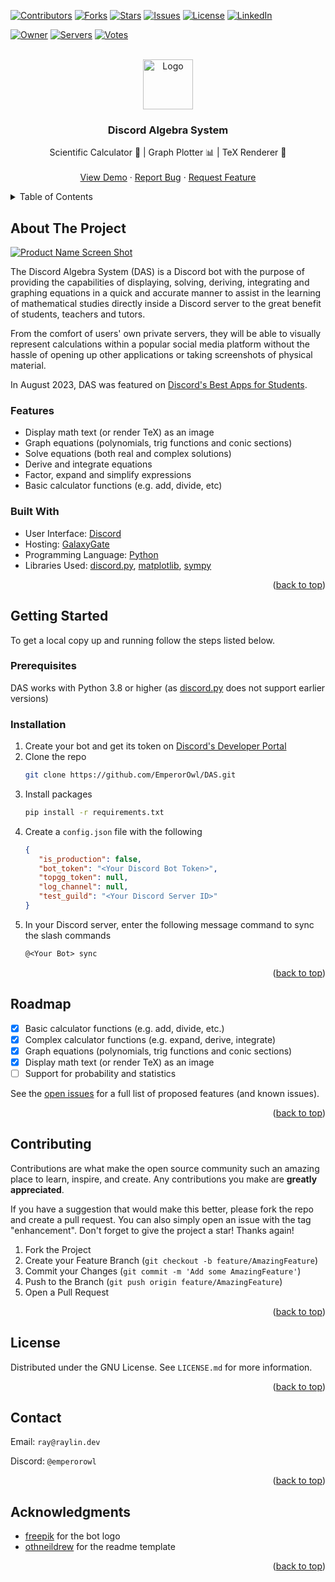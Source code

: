<a id="readme-top"></a>

<!-- PROJECT SHIELDS -->
[![Contributors][contributors-shield]][contributors-url]
[![Forks][forks-shield]][forks-url]
[![Stars][stars-shield]][stars-url]
[![Issues][issues-shield]][issues-url]
[![License][license-shield]][license-url]
[![LinkedIn][linkedin-shield]][linkedin-url]

[![Owner][owner-shield]][topgg-url]
[![Servers][servers-shield]][topgg-url]
[![Votes][votes-shield]][topgg-url]



<!-- PROJECT LOGO -->
<br />
<div align="center">
  <a href="https://github.com/EmperorOwl/DAS">
    <img src="https://i.imgur.com/YhP3gQf.png" alt="Logo" width="80" height="80">
  </a>

<h3 align="center">Discord Algebra System</h3>
  <p align="center">
    Scientific Calculator 🧮 |  Graph Plotter 📊 | TeX Renderer 🌮
    <br />
    <br />
    <a href="https://emperorowl.gitbook.io/das/">View Demo</a>
    ·
    <a href="https://github.com/EmperorOwl/DAS/issues">Report Bug</a>
    ·
    <a href="https://discord.gg/Q3BMHGa8Wj">Request Feature</a>
  </p>
</div>



<!-- TABLE OF CONTENTS -->
<details>
  <summary>Table of Contents</summary>
  <ol>
    <li>
      <a href="#about-the-project">About The Project</a>
      <ul>
        <li><a href="#features">Features</a></li>
        <li><a href="#built-with">Built With</a></li>
      </ul>
    </li>
    <li>
      <a href="#getting-started">Getting Started</a>
      <ul>
        <li><a href="#prerequisites">Prerequisites</a></li>
        <li><a href="#installation">Installation</a></li>
      </ul>
    </li>
    <li><a href="#roadmap">Roadmap</a></li>
    <li><a href="#contributing">Contributing</a></li>
    <li><a href="#license">License</a></li>
    <li><a href="#contact">Contact</a></li>
    <li><a href="#acknowledgments">Acknowledgments</a></li>
  </ol>
</details>



<!-- ABOUT THE PROJECT -->

## About The Project

[![Product Name Screen Shot][product-screenshot]](https://example.com)

The Discord Algebra System (DAS) is a Discord bot with the purpose of providing the capabilities of displaying, solving, deriving, integrating and graphing equations in a quick and accurate manner to assist in the learning of mathematical studies directly inside a Discord server to the great benefit of students, teachers and tutors.

From the comfort of users' own private servers, they will be able to visually represent calculations within a popular social media platform without the hassle of opening up other applications or taking screenshots of physical material.

In August 2023, DAS was featured on [Discord's Best Apps for Students](https://discord.com/blog/best-discord-apps-for-students-studying-socializing).

### Features

- Display math text (or render TeX) as an image
- Graph equations (polynomials, trig functions and conic sections)
- Solve equations (both real and complex solutions)
- Derive and integrate equations
- Factor, expand and simplify expressions
- Basic calculator functions (e.g. add, divide, etc)

### Built With

- User Interface: [Discord](https://discord.com/)
- Hosting: [GalaxyGate](https://galaxygate.net/)
- Programming Language: [Python](https://www.python.org/)
- Libraries Used: [discord.py](https://discordpy.readthedocs.io/), [matplotlib](https://matplotlib.org/), [sympy](https://www.sympy.org/)

<p align="right">(<a href="#readme-top">back to top</a>)</p>

<!-- GETTING STARTED -->

## Getting Started

To get a local copy up and running follow the steps listed below.

### Prerequisites

DAS works with Python 3.8 or higher (as [discord.py](https://discordpy.readthedocs.io/) does not support earlier versions)

### Installation

1. Create your bot and get its token on [Discord's Developer Portal](https://discord.com/developers/applications)
2. Clone the repo
   ```sh
   git clone https://github.com/EmperorOwl/DAS.git
   ```
3. Install packages
   ```sh
   pip install -r requirements.txt
   ```
4. Create a `config.json` file with the following
   ```json
   {
      "is_production": false,
      "bot_token": "<Your Discord Bot Token>",
      "topgg_token": null,
      "log_channel": null,
      "test_guild": "<Your Discord Server ID>"
   }
   ```
5. In your Discord server, enter the following message command to sync the slash commands
   ```txt
   @<Your Bot> sync
   ```

<p align="right">(<a href="#readme-top">back to top</a>)</p>



<!-- ROADMAP -->

## Roadmap

- [x] Basic calculator functions (e.g. add, divide, etc.)
- [x] Complex calculator functions (e.g. expand, derive, integrate)
- [x] Graph equations (polynomials, trig functions and conic sections)
- [x] Display math text (or render TeX) as an image
- [ ] Support for probability and statistics

See the [open issues](https://github.com/EmperorOwl/DAS/issues) for a full list of proposed features (and known issues).

<p align="right">(<a href="#readme-top">back to top</a>)</p>



<!-- CONTRIBUTING -->

## Contributing

Contributions are what make the open source community such an amazing place to learn, inspire, and create. Any contributions you make are **greatly appreciated**.

If you have a suggestion that would make this better, please fork the repo and create a pull request. You can also simply open an issue with the tag "enhancement".
Don't forget to give the project a star! Thanks again!

1. Fork the Project
2. Create your Feature Branch (`git checkout -b feature/AmazingFeature`)
3. Commit your Changes (`git commit -m 'Add some AmazingFeature'`)
4. Push to the Branch (`git push origin feature/AmazingFeature`)
5. Open a Pull Request

<p align="right">(<a href="#readme-top">back to top</a>)</p>



<!-- LICENSE -->

## License

Distributed under the GNU License. See `LICENSE.md` for more information.

<p align="right">(<a href="#readme-top">back to top</a>)</p>



<!-- CONTACT -->

## Contact

Email: `ray@raylin.dev`

Discord: `@emperorowl`

<p align="right">(<a href="#readme-top">back to top</a>)</p>



<!-- Credits -->

## Acknowledgments

* [freepik](https://www.flaticon.com/authors/freepik) for the bot logo
* [othneildrew](https://github.com/othneildrew) for the readme template

<p align="right">(<a href="#readme-top">back to top</a>)</p>



<!-- MARKDOWN LINKS & IMAGES -->
<!-- https://www.markdownguide.org/basic-syntax/#reference-style-links -->

[contributors-shield]: https://img.shields.io/github/contributors/EmperorOwl/DAS.svg?style=for-the-badge

[contributors-url]: https://github.com/EmperorOwl/DAS/graphs/contributors

[forks-shield]: https://img.shields.io/github/forks/EmperorOwl/DAS.svg?style=for-the-badge

[forks-url]: https://github.com/EmperorOwl/DAS/network/members

[stars-shield]: https://img.shields.io/github/stars/EmperorOwl/DAS.svg?style=for-the-badge

[stars-url]: https://github.com/EmperorOwl/DAS/stargazers

[issues-shield]: https://img.shields.io/github/issues/EmperorOwl/DAS.svg?style=for-the-badge

[issues-url]: https://github.com/EmperorOwl/DAS/issues

[license-shield]: https://img.shields.io/github/license/EmperorOwl/DAS.svg?style=for-the-badge

[license-url]: https://github.com/EmperorOwl/DAS/blob/master/LICENSE.md

[linkedin-shield]: https://img.shields.io/badge/-LinkedIn-black.svg?style=for-the-badge&logo=linkedin&colorB=555

[linkedin-url]: https://linkedin.com/in/emperorowl

[product-screenshot]: https://i.imgur.com/kjrjwzD.png

[owner-shield]: https://top.gg/api/widget/owner/863295366023086090.svg?noavatar=true

[servers-shield]: https://top.gg/api/widget/servers/863295366023086090.svg?noavatar=true

[votes-shield]: https://top.gg/api/widget/upvotes/863295366023086090.svg?noavatar=true

[topgg-url]: https://top.gg/bot/863295366023086090